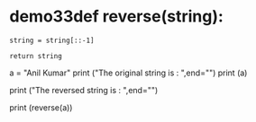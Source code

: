 # demo33def reverse(string): 
 
    string = string[::-1] 
 
    return string 
a = "Anil Kumar"
print ("The original string  is : ",end="") 
print (a) 
 
print ("The reversed string is : ",end="") 
 
print (reverse(a))
